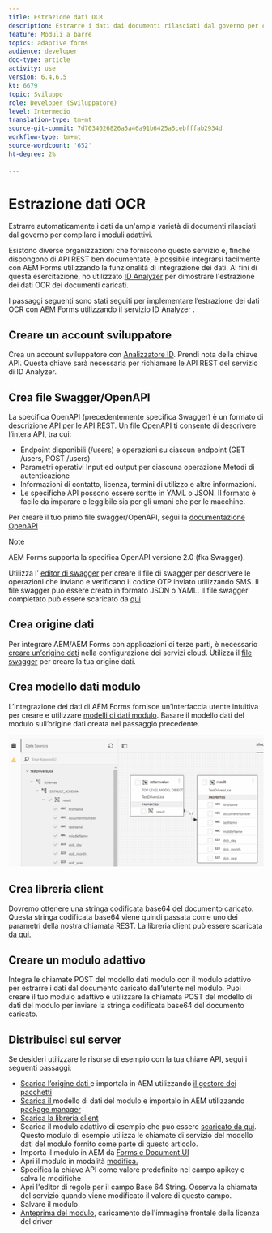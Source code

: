 ```yaml
---
title: Estrazione dati OCR
description: Estrarre i dati dai documenti rilasciati dal governo per compilare i moduli.
feature: Moduli a barre
topics: adaptive forms
audience: developer
doc-type: article
activity: use
version: 6.4,6.5
kt: 6679
topic: Sviluppo
role: Developer (Sviluppatore)
level: Intermedio
translation-type: tm+mt
source-git-commit: 7d7034026826a5a46a91b6425a5cebfffab2934d
workflow-type: tm+mt
source-wordcount: '652'
ht-degree: 2%

---
```




# Estrazione dati OCR

Estrarre automaticamente i dati da un&#39;ampia varietà di documenti rilasciati dal governo per compilare i moduli adattivi.

Esistono diverse organizzazioni che forniscono questo servizio e, finché dispongono di API REST ben documentate, è possibile integrarsi facilmente con AEM Forms utilizzando la funzionalità di integrazione dei dati. Ai fini di questa esercitazione, ho utilizzato [ID Analyzer](https://www.idanalyzer.com/) per dimostrare l&#39;estrazione dei dati OCR dei documenti caricati.

I passaggi seguenti sono stati seguiti per implementare l’estrazione dei dati OCR con AEM Forms utilizzando il servizio ID Analyzer .

## Creare un account sviluppatore

Crea un account sviluppatore con [Analizzatore ID](https://portal.idanalyzer.com/signin.html). Prendi nota della chiave API. Questa chiave sarà necessaria per richiamare le API REST del servizio di ID Analyzer.

## Crea file Swagger/OpenAPI

La specifica OpenAPI (precedentemente specifica Swagger) è un formato di descrizione API per le API REST. Un file OpenAPI ti consente di descrivere l’intera API, tra cui:

* Endpoint disponibili (/users) e operazioni su ciascun endpoint (GET /users, POST /users)
* Parametri operativi Input ed output per ciascuna operazione
Metodi di autenticazione
* Informazioni di contatto, licenza, termini di utilizzo e altre informazioni.
* Le specifiche API possono essere scritte in YAML o JSON. Il formato è facile da imparare e leggibile sia per gli umani che per le macchine.

Per creare il tuo primo file swagger/OpenAPI, segui la [documentazione OpenAPI](https://swagger.io/docs/specification/2-0/basic-structure/)

>[!NOTE]
> AEM Forms supporta la specifica OpenAPI versione 2.0 (fka Swagger).

Utilizza l’ [editor di swagger](https://editor.swagger.io/) per creare il file di swagger per descrivere le operazioni che inviano e verificano il codice OTP inviato utilizzando SMS. Il file swagger può essere creato in formato JSON o YAML. Il file swagger completato può essere scaricato da [qui](assets/drivers-license-swagger.zip)

## Crea origine dati

Per integrare AEM/AEM Forms con applicazioni di terze parti, è necessario [creare un’origine dati](https://docs.adobe.com/content/help/en/experience-manager-learn/forms/ic-web-channel-tutorial/parttwo.html) nella configurazione dei servizi cloud. Utilizza il [file swagger](assets/drivers-license-swagger.zip) per creare la tua origine dati.

## Crea modello dati modulo

L’integrazione dei dati di AEM Forms fornisce un’interfaccia utente intuitiva per creare e utilizzare [modelli di dati modulo](https://docs.adobe.com/content/help/en/experience-manager-65/forms/form-data-model/create-form-data-models.html). Basare il modello dati del modulo sull’origine dati creata nel passaggio precedente.

![fdm](assets/test-dl-fdm.PNG)

## Crea libreria client

Dovremo ottenere una stringa codificata base64 del documento caricato. Questa stringa codificata base64 viene quindi passata come uno dei parametri della nostra chiamata REST.
La libreria client può essere scaricata [da qui.](assets/drivers-license-client-lib.zip)

## Creare un modulo adattivo

Integra le chiamate POST del modello dati modulo con il modulo adattivo per estrarre i dati dal documento caricato dall’utente nel modulo. Puoi creare il tuo modulo adattivo e utilizzare la chiamata POST del modello di dati del modulo per inviare la stringa codificata base64 del documento caricato.

## Distribuisci sul server

Se desideri utilizzare le risorse di esempio con la tua chiave API, segui i seguenti passaggi:

* [Scarica l’origine dati ](assets/drivers-license-source.zip) e importala in AEM utilizzando  [il gestore dei pacchetti](http://localhost:4502/crx/packmgr/index.jsp)
* [Scarica il ](assets/drivers-license-fdm.zip) modello di dati del modulo e importalo in AEM utilizzando  [package manager](http://localhost:4502/crx/packmgr/index.jsp)
* [Scarica la libreria client](assets/drivers-license-client-lib.zip)
* Scarica il modulo adattivo di esempio che può essere [scaricato da qui](assets/adaptive-form-dl.zip). Questo modulo di esempio utilizza le chiamate di servizio del modello dati del modulo fornito come parte di questo articolo.
* Importa il modulo in AEM da [Forms e Document UI](http://localhost:4502/aem/forms.html/content/dam/formsanddocuments)
* Apri il modulo in modalità [modifica.](http://localhost:4502/editor.html/content/forms/af/driverslicenseandpassport.html)
* Specifica la chiave API come valore predefinito nel campo apikey e salva le modifiche
* Apri l&#39;editor di regole per il campo Base 64 String. Osserva la chiamata del servizio quando viene modificato il valore di questo campo.
* Salvare il modulo
* [Anteprima del modulo](http://localhost:4502/content/dam/formsanddocuments/driverslicenseandpassport/jcr:content?wcmmode=disabled), caricamento dell&#39;immagine frontale della licenza del driver


